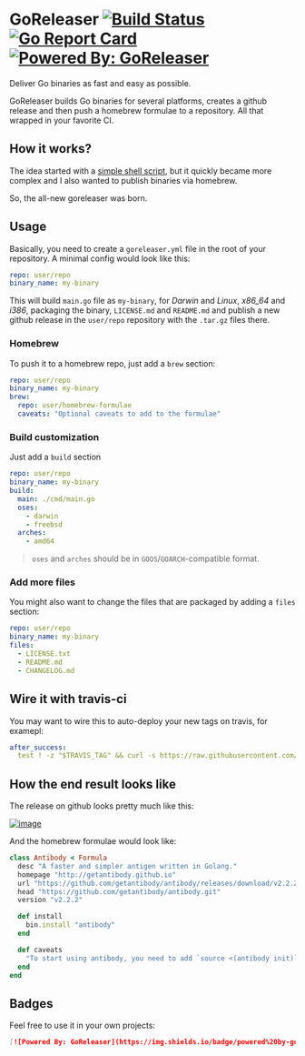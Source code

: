 # GoReleaser [![Build Status](https://travis-ci.org/goreleaser/releaser.svg?branch=master)](https://travis-ci.org/goreleaser/releaser) [![Go Report Card](https://goreportcard.com/badge/github.com/goreleaser/releaser)](https://goreportcard.com/report/github.com/goreleaser/releaser) [![Powered By: GoReleaser](https://img.shields.io/badge/powered%20by-goreleaser-green.svg?style=flat-square)](https://github.com/goreleaser)

Deliver Go binaries as fast and easy as possible.

GoReleaser builds Go binaries for several platforms, creates a github release and then
push a homebrew formulae to a repository. All that wrapped in your favorite CI.

## How it works?

The idea started with a [simple shell script](https://github.com/goreleaser/old-go-releaser),
but it quickly became more complex and I also wanted to publish binaries via
homebrew.

So, the all-new goreleaser was born.

## Usage

Basically, you need to create a `goreleaser.yml` file in the root of your
repository. A minimal config would look like this:

```yaml
repo: user/repo
binary_name: my-binary
```

This will build `main.go` file as `my-binary`, for _Darwin_ and _Linux_,
_x86_64_ and _i386_, packaging the binary, `LICENSE.md` and `README.md`
and publish a new github release in the `user/repo` repository with
the `.tar.gz` files there.

### Homebrew

To push it to a homebrew repo, just add a `brew` section:

```yaml
repo: user/repo
binary_name: my-binary
brew:
  repo: user/homebrew-formulae
  caveats: "Optional caveats to add to the formulae"
```

### Build customization

Just add a `build` section

```yaml
repo: user/repo
binary_name: my-binary
build:
  main: ./cmd/main.go
  oses:
    - darwin
    - freebsd
  arches:
    - amd64
```

> `oses` and `arches` should be in `GOOS`/`GOARCH`-compatible format.

### Add more files

You might also want to change the files that are packaged by adding a `files`
section:

```yaml
repo: user/repo
binary_name: my-binary
files:
  - LICENSE.txt
  - README.md
  - CHANGELOG.md
```

## Wire it with travis-ci

You may want to wire this to auto-deploy your new tags on travis, for examepl:

```yaml
after_success:
  test ! -z "$TRAVIS_TAG" && curl -s https://raw.githubusercontent.com/goreleaser/get/master/latest | bash
```

## How the end result looks like

The release on github looks pretty much like this:

[![image](https://cloud.githubusercontent.com/assets/245435/21547473/6a486bc2-cdcd-11e6-8d40-7a5ff9442ace.png)](https://github.com/getantibody/antibody/releases/tag/v2.2.2)

And the homebrew formulae would look like:

```rb
class Antibody < Formula
  desc "A faster and simpler antigen written in Golang."
  homepage "http://getantibody.github.io"
  url "https://github.com/getantibody/antibody/releases/download/v2.2.2/antibody_#{%x(uname -s).gsub(/\n/, '')}_#{%x(uname -m).gsub(/\n/, '')}.tar.gz"
  head "https://github.com/getantibody/antibody.git"
  version "v2.2.2"

  def install
    bin.install "antibody"
  end

  def caveats
    "To start using antibody, you need to add `source <(antibody init)` to your `~/.zshrc`."
  end
end
```

## Badges

Feel free to use it in your own projects:

```md
[![Powered By: GoReleaser](https://img.shields.io/badge/powered%20by-goreleaser-green.svg?style=flat-square)](https://github.com/goreleaser)
```
